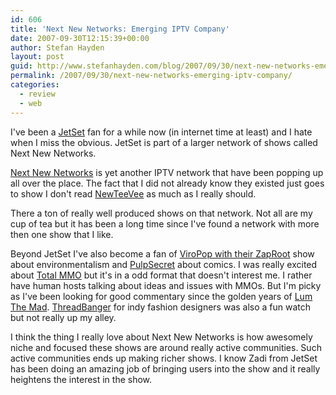 ```yaml
---
id: 606
title: 'Next New Networks: Emerging IPTV Company'
date: 2007-09-30T12:15:39+00:00
author: Stefan Hayden
layout: post
guid: http://www.stefanhayden.com/blog/2007/09/30/next-new-networks-emerging-iptv-company/
permalink: /2007/09/30/next-new-networks-emerging-iptv-company/
categories:
  - review
  - web
---
```

I've been a <a href="http://jetsetshow.com/">JetSet</a> fan for a while now (in internet time at least) and I hate when I miss the obvious. JetSet is part of a larger network of shows called Next New Networks.

<a href="http://nextnewnetworks.com">Next New Networks</a> is yet another IPTV network that have been popping up all over the place. The fact that I did not already know they existed just goes to show I don't read <a href="http://feeds.feedburner.com/~r/newteevee/~3/162349250/">NewTeeVee</a> as much as I really should.

There a ton of really well produced shows on that network. Not all are my cup of tea but it has been a long time since I've found a network with more then one show that I like.

Beyond JetSet I've also become a fan of <a href="http://www.viropop.com/">ViroPop with their ZapRoot</a> show about environmentalism and <a href="http://pulpsecret.com/">PulpSecret</a> about comics. I was really excited about <a href="http://www.totalmmo.com/">Total MMO</a> but it's in a odd format that doesn't interest me. I rather have human hosts talking about ideas and issues with MMOs. But I'm picky as I've been looking for good commentary since the golden years of <a href="http://en.wikipedia.org/wiki/Lum_the_Mad">Lum The Mad</a>. <a href="http://www.threadbanger.com/">ThreadBanger</a> for indy fashion designers was also a fun watch but not really up my alley. 

I think the thing I really love about Next New Networks is how awesomely niche and focused these shows are around really active communities. Such active communities ends up making richer shows. I know Zadi from JetSet has been doing an amazing job of bringing users into the show and it really heightens the interest in the show.